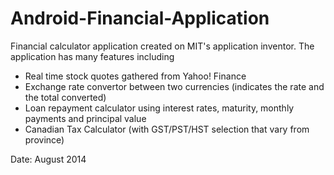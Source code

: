 # Android-Financial-Application

Financial calculator application created on MIT's application inventor. The application has many features including
 - Real time stock quotes gathered from Yahoo! Finance
 - Exchange rate convertor between two currencies (indicates the rate and the total converted)
 - Loan repayment calculator using interest rates, maturity, monthly payments and principal value
 - Canadian Tax Calculator (with GST/PST/HST selection that vary from province)
 
Date: August 2014
